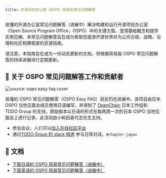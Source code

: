 ```yaml
---
title: 开源项目办公室（OSPO）简单的常见问题解答
---
```


易懂的开源办公室常见问题解答（进展中）解决构建和运行开源项目办公室（Open Source Program Office，OSPO）中的关键方面，澄清基础概念和提供实用见解。本常见问题解答旨在成为帮助您遨游开源世界并为公司合规、战略、治理和社区构建框架的资源指南。


请注意，本指南旨在成为一份动态更新的文档，将根据简易版 OSPO 常见问题解答的持续进展进行定期更新。

## 💚 关于 OSPO 常见问题解答工作和贡献者

![source: ospo easy faq cover](/static/img/guides/easy-faq-ospo.png)


易懂的 OSPO 常见问题解答（OSPO Easy FAQ）目前仍在进展中。该项目由日本 OSPO 当地见面会成员使用日语编写，并得到了 [OpenChain](https://www.openchainproject.org/) 日本工作组和 TODO Group 的支持。原始版本以日语的形式在每两周一次的日本 OSPO 当地见面会上进行记录，此活动由小和田喜代志先生主持。


* 参加会议，人们可以[加入在线社区平台](https://community.linuxfoundation.org/events/details/lfhq-ospo-local-meetup-japan-japanese-speaking-presents-9th-japan-ospo-local-meetup-supported-by-todo-group-and-openchain-japan-wg/)
* 通过[TODO Group 的 slack 频道](https://join.slack.com/t/thetodogroup/shared_invite/zt-169ok18cz-Pi6tpVHTeW9254d1FpkLew) 参与日常对话。`#chapter-japan` 

## 📝 文档

* [下载日语的 OSPO 简易常见问题解答（进展中）](https://github.com/todogroup/todogroup.org/files/11635143/OSPO_SimpleQA.pdf)
* [下载英语的 OSPO 简易常见问题解答（进展中）](https://github.com/todogroup/todogroup.org/files/11635143/OSPO_SimpleQA_en.pdf)
